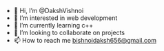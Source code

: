 - 👋 Hi, I’m @DakshVishnoi
- 👀 I’m interested in web development
- 🌱 I’m currently learning c++
- 💞️ I’m looking to collaborate on projects
- 📫 How to reach me bishnoidaksh656@gmail.com

<!---
DakshVishnoi/DakshVishnoi is a ✨ special ✨ repository because its `README.md` (this file) appears on your GitHub profile.
You can click the Preview link to take a look at your changes.
--->
